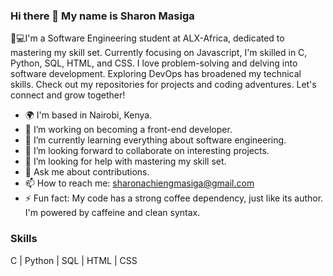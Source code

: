 ### Hi there 👋 My name is Sharon Masiga

👩💻I'm a Software Engineering student at ALX-Africa, dedicated to mastering my skill set. Currently focusing on Javascript, I'm skilled in C, Python, SQL, HTML, and CSS. I love problem-solving and delving into software development. Exploring DevOps has broadened my technical skills. Check out my repositories for projects and coding adventures. Let's connect and grow together! 

- 🌍 I'm based in Nairobi, Kenya.
- 🔭 I’m working on becoming a front-end developer.
- 🌱 I’m currently learning everything about software engineering.
- 👯 I’m looking forward to collaborate on interesting projects.
- 🤔 I’m looking for help with mastering my skill set.
- 💬 Ask me about contributions.
- 📫 How to reach me: sharonachiengmasiga@gmail.com
- ⚡ Fun fact: My code has a strong coffee dependency, just like its author. I'm powered by caffeine and clean syntax.

### Skills
C | Python | SQL | HTML | CSS
